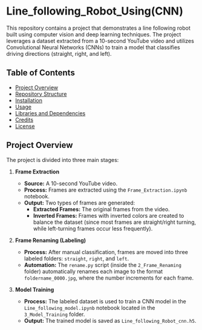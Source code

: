 # Line_following_Robot_Using(CNN)
This repository contains a project that demonstrates a line following robot built using computer vision and deep learning techniques. The project leverages a dataset extracted from a 10-second YouTube video and utilizes Convolutional Neural Networks (CNNs) to train a model that classifies driving directions (straight, right, and left).

## Table of Contents

- [Project Overview](#project-overview)
- [Repository Structure](#repository-structure)
- [Installation](#installation)
- [Usage](#usage)
- [Libraries and Dependencies](#libraries-and-dependencies)
- [Credits](#credits)
- [License](#license)

## Project Overview

The project is divided into three main stages:

1. **Frame Extraction**  
   - **Source:** A 10-second YouTube video.
   - **Process:** Frames are extracted using the `Frame_Extraction.ipynb` notebook.
   - **Output:** Two types of frames are generated:
     - **Extracted Frames:** The original frames from the video.
     - **Inverted Frames:** Frames with inverted colors are created to balance the dataset (since most frames are straight/right turning, while left-turning frames occur less frequently).

2. **Frame Renaming (Labeling)**  
   - **Process:** After manual classification, frames are moved into three labeled folders: `straight`, `right`, and `left`.
   - **Automation:** The `rename.py` script (inside the `2_Frame_Renaming` folder) automatically renames each image to the format `foldername_0000.jpg`, where the number increments for each frame.

3. **Model Training**  
   - **Process:** The labeled dataset is used to train a CNN model in the `Line_following_model.ipynb` notebook located in the `3_Model_Training` folder.
   - **Output:** The trained model is saved as `Line_following_Robot_cnn.h5`.
